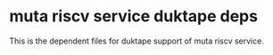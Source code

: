 # muta riscv service duktape deps

This is the dependent files for duktape support of muta riscv service.
